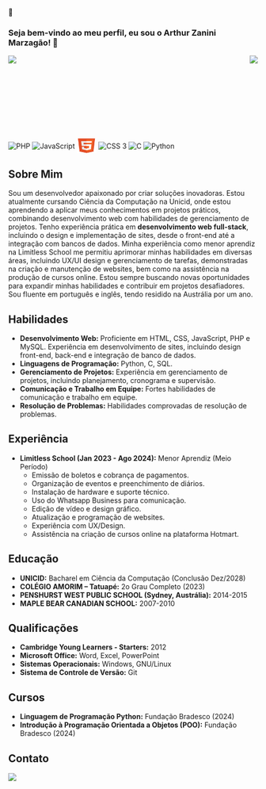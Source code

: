 👋

### Seja bem-vindo ao meu perfil, eu sou o Arthur Zanini Marzagão! 🚀

<div align="center" style="display: flex; justify-content: space-between; width:100%">
    <img height="150" src="https://github-readme-stats.vercel.app/api?username=arthur-zm&show_icons=true&theme=dracula&include_all_commits=true&count_private=true"/>
    <img height="150" src="https://github-readme-stats.vercel.app/api/top-langs/?username=arthur-zm&layout=compact&langs_count=7&theme=dracula"/>
</div>

<div style="display: inline-block"><br>
    <img align="center" alt="PHP" height="30" width="40" src="https://cdn.jsdelivr.net/gh/devicons/devicon@latest/icons/php/php-original.svg">
    <img align="center" alt="JavaScript" height="30" width="40" src="https://cdn.jsdelivr.net/gh/devicons/devicon@latest/icons/javascript/javascript-original.svg">
    <img align="center" alt="HTML 5" height="30" width="40" src="https://raw.githubusercontent.com/devicons/devicon/master/icons/html5/html5-original.svg">
    <img align="center" alt="CSS 3" height="30" width="40" src="https://cdn.jsdelivr.net/gh/devicons/devicon@latest/icons/css3/css3-original.svg">
    <img align="center" alt="C" height="30" width="40" src="https://cdn.jsdelivr.net/gh/devicons/devicon@latest/icons/c/c-original.svg">
    <img align="center" alt="Python" height="30" width="40" src="https://cdn.jsdelivr.net/gh/devicons/devicon@latest/icons/python/python-original.svg">
    <!-- Add more as needed -->
</div>

## Sobre Mim

Sou um desenvolvedor apaixonado por criar soluções inovadoras.  Estou atualmente cursando Ciência da Computação na Unicid, onde estou aprendendo a aplicar meus conhecimentos em projetos práticos, combinando desenvolvimento web com habilidades de gerenciamento de projetos. Tenho experiência prática em **desenvolvimento web full-stack**, incluindo o design e implementação de sites, desde o front-end até a integração com bancos de dados.  Minha experiência como menor aprendiz na Limitless School me permitiu aprimorar minhas habilidades em diversas áreas, incluindo UX/UI design e gerenciamento de tarefas, demonstradas na criação e manutenção de websites, bem como na assistência na produção de cursos online. Estou sempre buscando novas oportunidades para expandir minhas habilidades e contribuir em projetos desafiadores.  Sou fluente em português e inglês, tendo residido na Austrália por um ano.

## Habilidades

* **Desenvolvimento Web:** Proficiente em HTML, CSS, JavaScript, PHP e MySQL. Experiência em desenvolvimento de sites, incluindo design front-end, back-end e integração de banco de dados.
* **Linguagens de Programação:**  Python, C, SQL.
* **Gerenciamento de Projetos:**  Experiência em gerenciamento de projetos, incluindo planejamento, cronograma e supervisão.
* **Comunicação e Trabalho em Equipe:**  Fortes habilidades de comunicação e trabalho em equipe.
* **Resolução de Problemas:**  Habilidades comprovadas de resolução de problemas.

## Experiência

* **Limitless School (Jan 2023 - Ago 2024):** Menor Aprendiz (Meio Período)
    * Emissão de boletos e cobrança de pagamentos.
    * Organização de eventos e preenchimento de diários.
    * Instalação de hardware e suporte técnico.
    * Uso do Whatsapp Business para comunicação.
    * Edição de vídeo e design gráfico.
    * Atualização e programação de websites.
    * Experiência com UX/Design.
    * Assistência na criação de cursos online na plataforma Hotmart.

## Educação

* **UNICID:** Bacharel em Ciência da Computação (Conclusão Dez/2028)
* **COLÉGIO AMORIM – Tatuapé:** 2o Grau Completo (2023)
* **PENSHURST WEST PUBLIC SCHOOL (Sydney, Austrália):** 2014-2015
* **MAPLE BEAR CANADIAN SCHOOL:** 2007-2010

## Qualificações

* **Cambridge Young Learners - Starters:** 2012
* **Microsoft Office:** Word, Excel, PowerPoint
* **Sistemas Operacionais:** Windows, GNU/Linux
* **Sistema de Controle de Versão:** Git

## Cursos

* **Linguagem de Programação Python:** Fundação Bradesco (2024)
* **Introdução à Programação Orientada a Objetos (POO):** Fundação Bradesco (2024)


## Contato

<div style="display: inline-block">
  <a href="https://www.linkedin.com/in/arthur-zanini-marzagao-a42122204/" target="_blank"><img src="https://img.shields.io/badge/-LinkedIn-%230077B5?style=for-the-badge&logo=linkedin&logoColor=white" target="_blank"></a>
</div>
